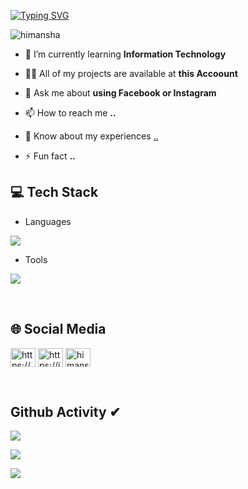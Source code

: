 [![Typing SVG](https://readme-typing-svg.herokuapp.com?size=32&vCenter=true&width=760&lines=Hi+%F0%9F%91%8B%2C+I'm+Himansha+Kuruppuge;From+Matara,+Sri+Lanka.;(UG)+SLIIT+Campus)](https://git.io/typing-svg)

<p align="left"> <img src="https://komarev.com/ghpvc/?username=himansha1&label=Profile%20views&color=0e75b6&style=flat" alt="himansha" /> </p>


- 🌱 I’m currently learning **Information Technology**

- 👨‍💻 All of my projects are available at **this Accoount**

- 💬 Ask me about **using Facebook or Instagram**

- 📫 How to reach me **..**

- 📄 Know about my experiences [..](..)

- ⚡ Fun fact **..**

## 💻 Tech Stack
- Languages
<p align="left">
  <a href="https://skillicons.dev">
    <img src="https://skillicons.dev/icons?i=c,html,java,mysql,dart,flutter,py,javascript,mongodb,express,php,react,nodejs,scala,spring,css," />
  </a>
</p>

- Tools
<p align="left">
  <a href="https://skillicons.dev">
    <img src="https://skillicons.dev/icons?i=git,powershell,arduino,autocad,figma,linux,idea,ps,au,pr,vscode,androidstudio,eclipse,postman,selenium,docker,discord,qt,r,visualstudio,wordpress" />
  </a>
</p>
<br/>

## 🌐 Social Media
<p align="left">
<a href="https://www.facebook.com/" target="blank"><img align="center" src="https://raw.githubusercontent.com/rahuldkjain/github-profile-readme-generator/master/src/images/icons/Social/facebook.svg" alt="https://www.facebook.com/" height="30" width="40" /></a>
<a href="https://instagram.com/" target="blank"><img align="center" src="https://raw.githubusercontent.com/rahuldkjain/github-profile-readme-generator/master/src/images/icons/Social/instagram.svg" alt="https://instagram.com/" height="30" width="40" /></a>
<a href="https://www.linkedin.com/in/himansha-kuruppuge-648083315/" target="blank"><img align="center" src="https://github.com/Scar1109/skill-icons/blob/main/icons/LinkedIn.svg" alt="himansha kuruppuge" height="30" width="40" /></a>
</p>
<br/>

## Github Activity ✔
![](https://github-profile-summary-cards.vercel.app/api/cards/profile-details?username=himansha1&theme=monokai)

![](https://github-profile-summary-cards.vercel.app/api/cards/stats?username=himansha1&theme=monokai)

[![](https://github-readme-streak-stats.herokuapp.com?user=himansha1&theme=soft-green)](https://git.io/streak-stats)
